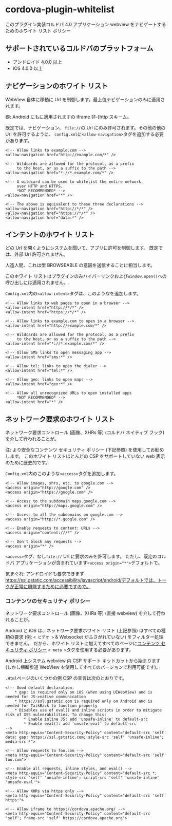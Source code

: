 <!--
# license: Licensed to the Apache Software Foundation (ASF) under one
#         or more contributor license agreements.  See the NOTICE file
#         distributed with this work for additional information
#         regarding copyright ownership.  The ASF licenses this file
#         to you under the Apache License, Version 2.0 (the
#         "License"); you may not use this file except in compliance
#         with the License.  You may obtain a copy of the License at
#
#           http://www.apache.org/licenses/LICENSE-2.0
#
#         Unless required by applicable law or agreed to in writing,
#         software distributed under the License is distributed on an
#         "AS IS" BASIS, WITHOUT WARRANTIES OR CONDITIONS OF ANY
#         KIND, either express or implied.  See the License for the
#         specific language governing permissions and limitations
#         under the License.
-->

# cordova-plugin-whitelist

このプラグイン実装コルドバ 4.0 アプリケーション webview をナビゲートするためのホワイト リスト ポリシー

## サポートされているコルドバのプラットフォーム

* アンドロイド 4.0.0 以上
* iOS 4.0.0 以上

## ナビゲーションのホワイト リスト

WebView 自体に移動に Url を制御します。最上位ナビゲーションのみに適用されます。

癖: Android にもに適用されますの iframe 非-[http スキーム。

既定では、ナビゲーション、 `file://`の Url にのみ許可されます。その他の他の Url を許可するように、 `config.xml`に`<allow-navigation>`タグを追加する必要があります。

    <!-- Allow links to example.com -->
    <allow-navigation href="http://example.com/*" />

    <!-- Wildcards are allowed for the protocol, as a prefix
         to the host, or as a suffix to the path -->
    <allow-navigation href="*://*.example.com/*" />

    <!-- A wildcard can be used to whitelist the entire network,
         over HTTP and HTTPS.
         *NOT RECOMMENDED* -->
    <allow-navigation href="*" />

    <!-- The above is equivalent to these three declarations -->
    <allow-navigation href="http://*/*" />
    <allow-navigation href="https://*/*" />
    <allow-navigation href="data:*" />

## インテントのホワイト リスト

どの Url を開くようにシステムを聞いて、アプリに許可を制御します。 既定では、外部 Url 許可されません。

人造人間、これは型 BROWSEABLE の意図を送信することに相当します。

このホワイト リストはプラグインのみハイパーリンクおよび`window.open()`への呼び出しには適用されません。.

`Config.xml`内の`<allow-intent>`タグは、このようなを追加します。

    <!-- Allow links to web pages to open in a browser -->
    <allow-intent href="http://*/*" />
    <allow-intent href="https://*/*" />

    <!-- Allow links to example.com to open in a browser -->
    <allow-intent href="http://example.com/*" />

    <!-- Wildcards are allowed for the protocol, as a prefix
         to the host, or as a suffix to the path -->
    <allow-intent href="*://*.example.com/*" />

    <!-- Allow SMS links to open messaging app -->
    <allow-intent href="sms:*" />

    <!-- Allow tel: links to open the dialer -->
    <allow-intent href="tel:*" />

    <!-- Allow geo: links to open maps -->
    <allow-intent href="geo:*" />

    <!-- Allow all unrecognized URLs to open installed apps
         *NOT RECOMMENDED* -->
    <allow-intent href="*" />

## ネットワーク要求のホワイト リスト

ネットワーク要求コントロール (画像、XHRs 等) (コルドバ ネイティブ フック) を介して行われることが。

注: より安全なコンテンツ セキュリティ ポリシー (下記参照) を使用してお勧めします。 このホワイト リストほとんどの CSP をサポートしていない web 表示のために歴史的です。

`Config.xml`内のこのような`<access>`タグを追加します。

    <!-- Allow images, xhrs, etc. to google.com -->
    <access origin="http://google.com" />
    <access origin="https://google.com" />

    <!-- Access to the subdomain maps.google.com -->
    <access origin="http://maps.google.com" />

    <!-- Access to all the subdomains on google.com -->
    <access origin="http://*.google.com" />

    <!-- Enable requests to content: URLs -->
    <access origin="content:///*" />

    <!-- Don't block any requests -->
    <access origin="*" />

`<access>`タグ、なし`file://` Url に要求のみを許可します。 ただし、既定のコルドバ アプリケーションが含まれています`<access origin="*">`デフォルトで。

気まぐれ: アンドロイドも要求できます https://ssl.gstatic.com/accessibility/javascript/android/デフォルトでは、トークが正常に機能するために必要ですので。

### コンテンツのセキュリティ ポリシー

ネットワーク要求コントロール (画像、XHRs 等) (直接 webview) を介して行われることが。

Android と iOS は、ネットワーク要求ホワイト リスト (上記参照) はすべての種類の要求 (例: `< ビデオ >` & Websocket がふさがれていない) をフィルター処理できません。 だから、ホワイト リストに加えてすべてのページに[コンテンツ セキュリティ ポリシー](http://content-security-policy.com/) `< meta >`タグを使用する必要があります。

Android 上システム webview 内 CSP サポート キットカットから始まります (しかし横断歩道 WebView を使用してすべてのバージョンで利用可能です)。

`.Html`ページのいくつかの例 CSP の宣言は次のとおりです。

    <!-- Good default declaration:
        * gap: is required only on iOS (when using UIWebView) and is needed for JS->native communication
        * https://ssl.gstatic.com is required only on Android and is needed for TalkBack to function properly
        * Disables use of eval() and inline scripts in order to mitigate risk of XSS vulnerabilities. To change this:
            * Enable inline JS: add 'unsafe-inline' to default-src
            * Enable eval(): add 'unsafe-eval' to default-src
    -->
    <meta http-equiv="Content-Security-Policy" content="default-src 'self' data: gap: https://ssl.gstatic.com; style-src 'self' 'unsafe-inline'; media-src *">

    <!-- Allow requests to foo.com -->
    <meta http-equiv="Content-Security-Policy" content="default-src 'self' foo.com">

    <!-- Enable all requests, inline styles, and eval() -->
    <meta http-equiv="Content-Security-Policy" content="default-src *; style-src 'self' 'unsafe-inline'; script-src 'self' 'unsafe-inline' 'unsafe-eval'">

    <!-- Allow XHRs via https only -->
    <meta http-equiv="Content-Security-Policy" content="default-src 'self' https:">

    <!-- Allow iframe to https://cordova.apache.org/ -->
    <meta http-equiv="Content-Security-Policy" content="default-src 'self'; frame-src 'self' https://cordova.apache.org">
